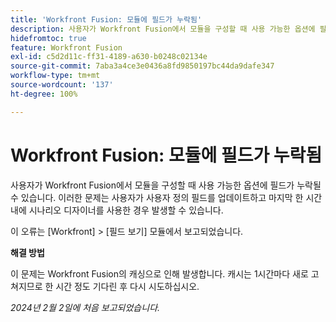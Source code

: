 ```yaml
---
title: 'Workfront Fusion: 모듈에 필드가 누락됨'
description: 사용자가 Workfront Fusion에서 모듈을 구성할 때 사용 가능한 옵션에 필드가 누락될 수 있습니다. 이러한 문제는 사용자가 사용자 정의 필드를 업데이트하고 마지막 한 시간 내에 시나리오 디자이너를 사용한 경우 발생할 수 있습니다.
hidefromtoc: true
feature: Workfront Fusion
exl-id: c5d2d11c-ff31-4189-a630-b0248c02134e
source-git-commit: 7aba3a4ce3e0436a8fd9850197bc44da9dafe347
workflow-type: tm+mt
source-wordcount: '137'
ht-degree: 100%

---
```


# Workfront Fusion: 모듈에 필드가 누락됨

사용자가 Workfront Fusion에서 모듈을 구성할 때 사용 가능한 옵션에 필드가 누락될 수 있습니다. 이러한 문제는 사용자가 사용자 정의 필드를 업데이트하고 마지막 한 시간 내에 시나리오 디자이너를 사용한 경우 발생할 수 있습니다.

이 오류는 [Workfront] > [필드 보기] 모듈에서 보고되었습니다.

**해결 방법**

이 문제는 Workfront Fusion의 캐싱으로 인해 발생합니다. 캐시는 1시간마다 새로 고쳐지므로 한 시간 정도 기다린 후 다시 시도하십시오.

_2024년 2월 2일에 처음 보고되었습니다._
